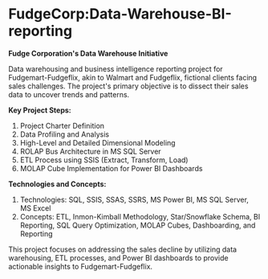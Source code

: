 # FudgeCorp:Data-Warehouse-BI-reporting

**Fudge Corporation's Data Warehouse Initiative**

Data warehousing and business intelligence reporting project for Fudgemart-Fudgeflix, akin to Walmart and Fudgeflix, fictional clients facing sales challenges. The project's primary objective is to dissect their sales data to uncover trends and patterns.

**Key Project Steps:**

1. Project Charter Definition
2. Data Profiling and Analysis
3. High-Level and Detailed Dimensional Modeling
4. ROLAP Bus Architecture in MS SQL Server
5. ETL Process using SSIS (Extract, Transform, Load)
6. MOLAP Cube Implementation for Power BI Dashboards

**Technologies and Concepts:**
1. Technologies: SQL, SSIS, SSAS, SSRS, MS Power BI, MS SQL Server, MS Excel
2. Concepts: ETL, Inmon-Kimball Methodology, Star/Snowflake Schema, BI Reporting, SQL Query Optimization, MOLAP Cubes, Dashboarding, and Reporting
   
This project focuses on addressing the sales decline by utilizing data warehousing, ETL processes, and Power BI dashboards to provide actionable insights to Fudgemart-Fudgeflix.
